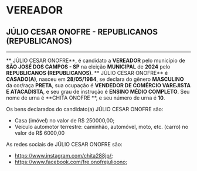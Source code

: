 # VEREADOR
##  JÚLIO CESAR ONOFRE - REPUBLICANOS (REPUBLICANOS)
---
** JÚLIO CESAR ONOFRE**, é candidato a **VEREADOR** pelo município de **SÃO JOSÉ DOS CAMPOS - SP** na eleição **MUNICIPAL** de **2024** pelo **REPUBLICANOS (REPUBLICANOS)**.
** JÚLIO CESAR ONOFRE** é **CASADO(A)**, nasceu em **28/05/1984**, se declara do gênero **MASCULINO** da cor/raça **PRETA**, sua ocupação é **VENDEDOR DE COMÉRCIO VAREJISTA E ATACADISTA**, e seu grau de instrução é **ENSINO MÉDIO COMPLETO**.
Seu nome de urna é **CHITA ONOFRE **, e seu número de urna é **10**.

Os bens declarados do candidato(a)  JÚLIO CESAR ONOFRE são: 
- Casa (imóvel) no valor de R$ 250000,00;
- Veículo automotor terrestre: caminhão, automóvel, moto, etc. (carro) no valor de R$ 6000,00

As redes sociais de  JÚLIO CESAR ONOFRE são:
-  https://www.instagram.com/chita288jp/;
-  https://www.facebook.com/fre.onofrejulioono;
